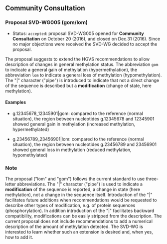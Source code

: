 
## Community Consultation

### Proposal SVD-WG005 (gom/lom)

* Status: <code class="spot1">accepted</code>: proposal SVD-WG005 opened for **Community Consultation** on October 20 (2016), and closed on Dec.31 (2016). Since no major objections were received the SVD-WG decided to accept the proposal.

The proposal suggests to extend the HGVS recommendations to allow description of changes in general methylation status. The abbreviation <code class="spot1">gom</code> to indicate a general gain of methylation (hypermethylation), the abbreviation <code class="spot1">lom</code> to indicate a general loss of methylation (hypomethylation). The "\|" character ("pipe") is introduced to indicate that not a direct change of the sequence is described but a **modification** (change of state, here methylation).

#### Examples

* g.12345678\_12345901|gom: compared to the reference (normal situation), the region between nucleotides g.12345678 and 12345901 showed general gain in methylation (increased methylation, hypermethylated)

* g.23456789\_23456901|lom: compared to the reference (normal situation), the region between nucleotides g.23456789 and 23456901 showed general loss in methylation (reduced methylation, hypomethylated)

### Note

The proposal ("lom" and "gom") follows the current standard to use three-letter abbreviations. The "\|" character ("pipe") is used to indicate a **modification** of the sequence is reported, a change in state (here methylation), not a change in the sequence itself. Introduction of the "\|" facilitates future additions when recommendations would be requested to describe other types of modification, e.g. of protein sequences (phosphorylation). In addition introduction of the "\|" facilitates backward compatibility, modifications can be easily stripped from the description. The current proposal does not include recommendations to add a numerical description of the amount of methylation detected. The SVD-WG is interested to learn whether such an extension is desired and, when yes, how to add it.